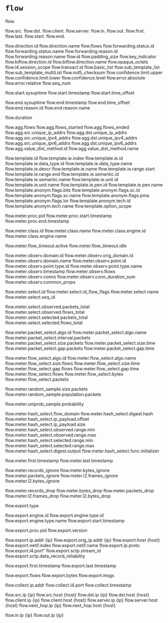 # `flow`

flow.

flow.src.
flow.dst.
flow.client.
flow.server.
flow.in.
flow.out.
flow.first.
flow.last.
flow.start.
flow.end.

flow.direction.id
flow.direction.name
flow.flows
flow.forwarding.status.id
flow.forwarding.status.name
flow.forwarding.reason.id
flow.forwarding.reason.name
flow.id
flow.padding_size
flow.key_indicator
flow.biflow.direction.id
flow.biflow.direction.name
flow.opaque_octets
flow.l4.session_scope
flow.transact.id
flow.basic_list
flow.sub_template_list
flow.sub_template_multiList
flow.md5_checksum
flow.confidence.limit.upper
flow.confidence.limit.lower
flow.confidence.level
flow.error.absolute
flow.error.relative
flow.seq_num

flow.start.sysuptime
flow.start.timestamp
flow.start.time_offset

flow.end.sysuptime
flow.end.timestamp
flow.end.time_offset
flow.end.reason.id
flow.end.reason.name

flow.duration

flow.agg.flows
flow.agg.flows_started
flow.agg.flows_ended
flow.agg.src.unique_ip_addrs
flow.agg.dst.unique_ip_addrs
flow.agg.src.unique_ipv4_addrs
flow.agg.dst.unique_ipv4_addrs
flow.agg.src.unique_ipv6_addrs
flow.agg.dst.unique_ipv6_addrs
flow.agg.value_dist_method.id
flow.agg.value_dist_method.name

flow.template.id
flow.template.ie.index
flow.template.ie.id
flow.template.ie.data_type.id
flow.template.ie.data_type.name
flow.template.ie.descr
flow.template.ie.name
flow.template.ie.range.start
flow.template.ie.range.end
flow.template.ie.semantic.id
flow.template.ie.semantic.name
flow.template.ie.unit.id
flow.template.ie.unit.name
flow.template.ie.pen.id
flow.template.ie.pen.name
flow.template.anonym.flags.bits
flow.template.anonym.flags.sc.id
flow.template.anonym.flags.sc.name
flow.template.anonym.flags.pma
flow.template.anonym.flags.lor
flow.template.anonym.tech.id
flow.template.anonym.tech.name
flow.template.option_scope

flow.meter.proc.pid
flow.meter.proc.start.timestamp
flow.meter.proc.end.timestamp

flow.meter.class.id
flow.meter.class.name
flow.meter.class.engine.id
flow.meter.class.engine.name

flow.meter.flow_timeout.active
flow.meter.flow_timeout.idle

flow.meter.observ.domain.id
flow.meter.observ.orig_domain.id
flow.meter.observ.domain.name
flow.meter.observ.point.id
flow.meter.observ.point.type.id
flow.meter.observ.point.type.name
flow.meter.observ.timestamp
flow.meter.observ.flows
flow.meter.observ.conns
flow.meter.observ.conn_duration_sum
flow.meter.observ.common_props

flow.meter.select.id
flow.meter.select.id_flow_flags
flow.meter.select.name
flow.meter.select.seq_id

flow.meter.select.observed.packets_total
flow.meter.select.observed.flows_total
flow.meter.select.selected.packets_total
flow.meter.select.selected.flows_total

flow.meter.packet_select.algo.id
flow.meter.packet_select.algo.name
flow.meter.packet_select.interval.packets
flow.meter.packet_select.size.packets
flow.meter.packet_select.size.time
flow.meter.packet_select.gap.packets
flow.meter.packet_select.gap.time

flow.meter.flow_select.algo.id
flow.meter.flow_select.algo.name
flow.meter.flow_select.size.flows
flow.meter.flow_select.size.time
flow.meter.flow_select.gap.flows
flow.meter.flow_select.gap.time
flow.meter.flow_select.flows
flow.meter.flow_select.bytes
flow.meter.flow_select.packets

flow.meter.random_sample.size.packets
flow.meter.random_sample.population.packets

flow.meter.uniprob_sample.probability

flow.meter.hash_select.flow_domain
flow.meter.hash_select.digest.hash
flow.meter.hash_select.ip_payload.offset
flow.meter.hash_select.ip_payload.size
flow.meter.hash_select.observed.range.min
flow.meter.hash_select.observed.range.max
flow.meter.hash_select.selected.range.min
flow.meter.hash_select.selected.range.max
flow.meter.hash_select.digest.output
flow.meter.hash_select.func.initializer

flow.meter.first.timestamp
flow.meter.last.timestamp

flow.meter.records_ignore
flow.meter.bytes_ignore
flow.meter.packets_ignore
flow.meter.l2.frames_ignore
flow.meter.l2.bytes_ignore

flow.meter.records_drop
flow.meter.bytes_drop
flow.meter.packets_drop
flow.meter.l2.frames_drop
flow.meter.l2.bytes_drop


flow.export.type

flow.export.engine.id
flow.export.engine.type.id
flow.export.engine.type.name
flow.export.start.timestamp

flow.export.proc.pid
flow.export.version

flow.export.ip.addr {ip}
flow.export.orig_ip.addr {ip}
flow.export.host {host}
flow.export.netif.index
flow.export.netif.name
flow.export.ip.proto
flow.export.l4.port"
flow.export.sctp.stream_id
flow.export.sctp.data_record_reliability

flow.export.first.timestamp
flow.export.last.timestamp

flow.export.flows
flow.export.bytes
flow.export.msgs


flow.collect.ip.addr
flow.collect.l4.port
flow.collect.timestamp






flow.src.ip {ip}
flow.src.host {host}
flow.dst.ip {ip}
flow.dst.host {host}
flow.client.ip {ip}
flow.client.host {host}
flow.server.ip {ip}
flow.server.host {host}
flow.next_hop.ip {ip}
flow.next_hop.host {host}

flow.in.ip {ip}
flow.out.ip {ip}
